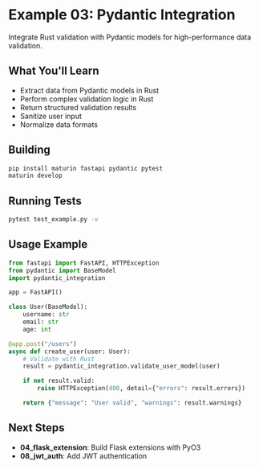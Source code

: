 # Example 03: Pydantic Integration

Integrate Rust validation with Pydantic models for high-performance data validation.

## What You'll Learn

- Extract data from Pydantic models in Rust
- Perform complex validation logic in Rust
- Return structured validation results
- Sanitize user input
- Normalize data formats

## Building

```bash
pip install maturin fastapi pydantic pytest
maturin develop
```

## Running Tests

```bash
pytest test_example.py -v
```

## Usage Example

```python
from fastapi import FastAPI, HTTPException
from pydantic import BaseModel
import pydantic_integration

app = FastAPI()

class User(BaseModel):
    username: str
    email: str
    age: int

@app.post("/users")
async def create_user(user: User):
    # Validate with Rust
    result = pydantic_integration.validate_user_model(user)

    if not result.valid:
        raise HTTPException(400, detail={"errors": result.errors})

    return {"message": "User valid", "warnings": result.warnings}
```

## Next Steps

- **04_flask_extension**: Build Flask extensions with PyO3
- **08_jwt_auth**: Add JWT authentication
